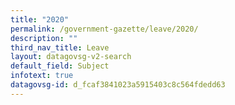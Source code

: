 ```yaml
---
title: "2020"
permalink: /government-gazette/leave/2020/
description: ""
third_nav_title: Leave
layout: datagovsg-v2-search
default_field: Subject
infotext: true
datagovsg-id: d_fcaf3841023a5915403c8c564fdedd63
---
```

